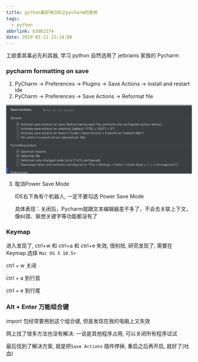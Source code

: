 ```yaml
---
title: python最好用IDE之pycharm的使用
tags:
  - python
abbrlink: b3d62374
date: 2019-03-11 22:14:00
---
```




工欲善其事必先利其器, 学习 python 自然选用了 jetbrains 家族的 Pycharm



### pycharm formatting on save

1. PyCharm -> Preferences -> Plugins -> Save Actions -> install and restart ide
2. PyCharm -> Preferences -> Save Actions -> Reformat file

![1](python最好用IDE之pycharm的使用/1.png)

<!-- more -->

3. 取消Power Save Mode

   IDE右下角有个机器人, 一定不要勾选 Power Save Mode

   具体表现：关闭后，Pycharm就跟文本编辑器差不多了，不会去关联上下文，像纠错、联想关键字等功能都没有了



### Keymap

进入发现了, ctrl+w 和 ctrl+a 和 ctrl+e 失效, 很别扭, 研究发现了, 需要在 Keymap 选择  `Mac OS X 10.5+`

ctrl + w 关闭

ctrl + a 到行首

ctrl + e 到行尾



### Alt + Enter 万能组合键

import 包经常要用到这个组合键, 但是发现在我的电脑上又失效

网上找了很多方法也没有解决. 一说是其他程序占用, 可以关闭所有程序试试

最后找到了解决方案, 就是把`Save Actions`  插件停掉, 重启之后再开启, 就好了(吐血)

